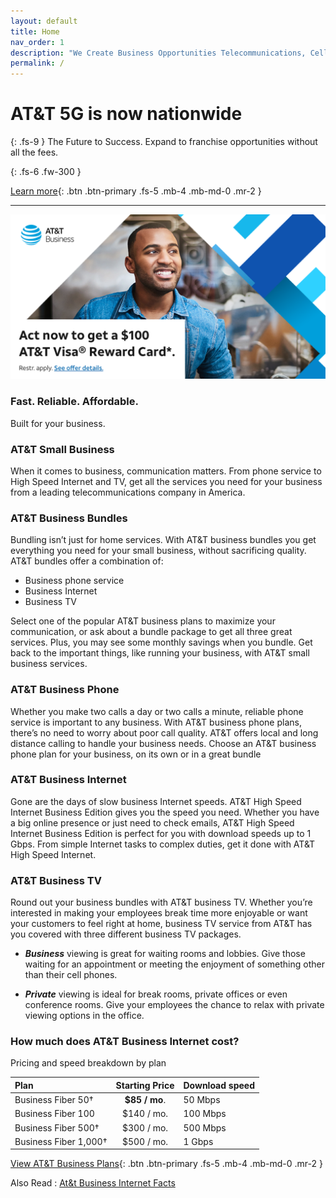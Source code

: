 ```yaml
---
layout: default
title: Home
nav_order: 1
description: "We Create Business Opportunities Telecommunications, Cell phones, Dialer, Dealer programs"
permalink: /
---
```


# AT&T 5G is now nationwide
{: .fs-9 }
The Future to Success. Expand to franchise
opportunities without all the fees.

{: .fs-6 .fw-300 }

[Learn more](/docs/Blogs/articles/5g-nationwide/){: .btn .btn-primary .fs-5 .mb-4 .mb-md-0 .mr-2 }  

---

![](/assets/images/att-business-logo.png)
 
### Fast. Reliable. Affordable.
Built for your business.

### AT&T Small Business

When it comes to business, communication matters. From phone service to High Speed Internet and TV, get all the services you need for your business from a leading telecommunications company in America.


### AT&T Business Bundles

Bundling isn’t just for home services. With AT&T business bundles you get everything you need for your small business, without sacrificing quality. AT&T bundles offer a combination of:

+ Business phone service
+ Business Internet
+ Business TV

Select one of the popular AT&T business plans to maximize your communication, or ask about a bundle package to get all three great services. Plus, you may see some monthly savings when you bundle.  Get back to the important things, like running your business, with AT&T small business services.

### AT&T Business Phone

Whether you make two calls a day or two calls a minute, reliable phone service is important to any business. With AT&T business phone plans, there’s no need to worry about poor call quality. AT&T offers local and long distance calling to handle your business needs. Choose an AT&T business phone plan for your business, on its own or in a great bundle

### AT&T Business Internet

Gone are the days of slow business Internet speeds.  AT&T High Speed Internet Business Edition gives you the speed you need.  Whether you have a big online presence or just need to check emails, AT&T High Speed Internet Business Edition is perfect for you with download speeds up to 1 Gbps.  From simple Internet tasks to complex duties, get it done with AT&T High Speed Internet.

### AT&T Business TV

Round out your business bundles with AT&T business TV. Whether you’re interested in making your employees break time more enjoyable or want your customers to feel right at home, business TV service from AT&T has you covered with three different business TV packages.

+ ***Business*** viewing is great for waiting rooms and lobbies. Give those waiting for an appointment or meeting the enjoyment of something other than their cell phones.

+ ***Private*** viewing is ideal for break rooms, private offices or even conference rooms. Give your employees the chance to relax with private viewing options in the office.


### How much does AT&T Business Internet cost?

Pricing and speed breakdown by plan



| Plan          | Starting Price| Download speed|
|:------------- |:-------------:|:-----|
| Business Fiber 50†      | **$85 / mo**. | 50 Mbps |
| Business Fiber 100      | $140 / mo.|   100 Mbps |
| Business Fiber 500† | $300 / mo.       | 500 Mbps |
| Business Fiber 1,000† | $500 / mo.       | 1 Gbps |

     
         
[View AT&T Business Plans](/docs/att-business-plans/){: .btn .btn-primary .fs-5 .mb-4 .mb-md-0 .mr-2 } 
             



Also Read : [At&t Business Internet Facts](/docs/att-business-internet-faq/)

           

           